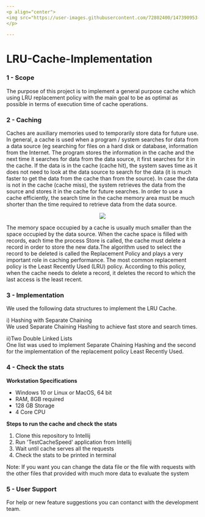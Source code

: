 ```yaml
---
<p align="center">
<img src="https://user-images.githubusercontent.com/72802400/147390953-1710cda5-3ec6-48bb-9e9a-545ed4f917ee.jpg" align="center"><img src="https://user-images.githubusercontent.com/72802400/147390801-6d7ec12e-b95a-4462-9816-05e6d87af24a.jpg" width ="90" height"100" align = "center">
</p>

---
```


# LRU-Cache-Implementation

### 1 - Scope
The purpose of this project is to implement a general purpose cache which using LRU replacement policy with the main goal to be as optimal as possible in terms of execution time of cache operations.

### 2 - Caching
Caches are auxiliary memories used to temporarily store data for future use. In general, a cache is used when a program / system searches for data from a data source (eg searching for files on a hard disk or database, information from the Internet. The program stores the information in the cache and the next time it searches for data from the data source, it first searches for it in the cache. If the data is in the cache (cache hit), the system saves time as it does not need to look at the data source to search for the data (it is much faster to get the data from the cache than from the source). In case the data is not in the cache (cache miss), the system retrieves the data from the source and stores it in the cache for future searches. In order to use a cache efficiently, the search time in the cache memory area must be much shorter than the time required to retrieve data from the data source.

<p align="center">
  <img src="https://user-images.githubusercontent.com/72802400/147883577-97d103ea-c37c-4c84-9aba-2516f49d1c50.png">
</p>

The memory space occupied by a cache is usually much smaller than the space occupied by the data source. When the cache space is filled with records, each time the process Store is called, the cache must delete a record in order to store the new data.The algorithm used to select the record to be deleted is called the Replacement Policy and plays a very important role in caching performance. The most common replacement policy is the Least Recently Used (LRU) policy. According to this policy, when the cache needs to delete a record, it deletes the record to which the last access is the least recent.

### 3 - Implementation

We used the following data structures to implement the LRU Cache.

i) Hashing with Separate Chaining<br/>
  We used Separate Chaining Hashing to achieve fast store and search times.
  
ii)Two Double Linked Lists<br/>
One list was used to implement Separate Chaining Hashing and the second for the implementation of the replacement policy Least
Recently Used.

### 4 - Check the stats

**Workstation Specifications**
- Windows 10 or Linux or MacOS, 64 bit
- RAM, 8GB required
- 128 GB Storage 
- 4 Core CPU

**Steps to run the cache and check the stats**
1. Clone this repository to Intellij
2. Run 'TestCacheSpeed' application from Intellij
3. Wait until cache serves all the requests
4. Check the stats to be printed in terminal

Note: If you want you can change the data file or the file with requests with the other files that provided with much more data to evaluate the system

### 5 - User Support
For help or new feature suggestions you can contanct with the development team.

